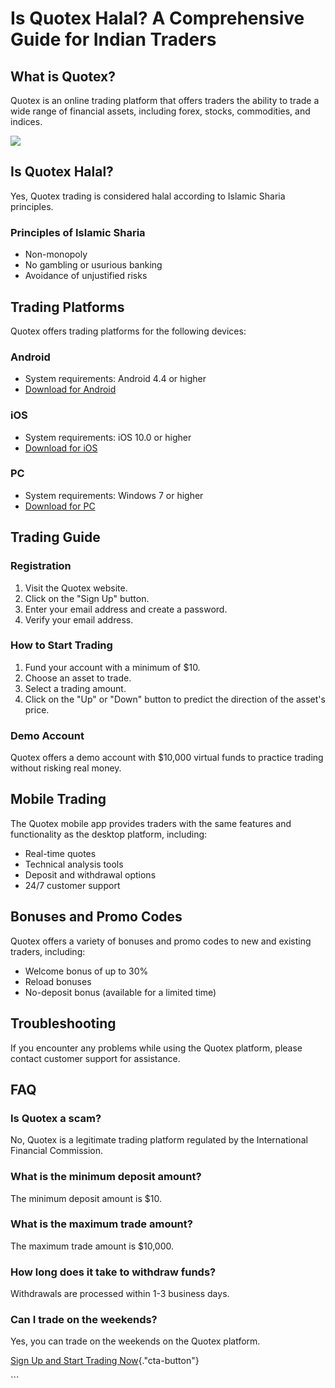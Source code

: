 # Is Quotex Halal? A Comprehensive Guide for Indian Traders

## What is Quotex?

Quotex is an online trading platform that offers traders the ability to
trade a wide range of financial assets, including forex, stocks,
commodities, and indices.

[![](https://static.quotex.io/files/4_en/300_250.jpg)](https://traff.sbs/brokerqxlid)

## Is Quotex Halal?

Yes, Quotex trading is considered halal according to Islamic Sharia
principles.

### Principles of Islamic Sharia

-   Non-monopoly
-   No gambling or usurious banking
-   Avoidance of unjustified risks

## Trading Platforms

Quotex offers trading platforms for the following devices:

### Android

-   System requirements: Android 4.4 or higher
-   [Download for
    Android](\%22https://play.google.com/store/apps/details?id=com.quotex.mobile\%22)

### iOS

-   System requirements: iOS 10.0 or higher
-   [Download for
    iOS](\%22https://apps.apple.com/us/app/quotex-online-trading-platform/id1445345739\%22)

### PC

-   System requirements: Windows 7 or higher
-   [Download for PC](\%22https://quotex.com/en/platform/windows\%22)

## Trading Guide

### Registration

1.  Visit the Quotex website.
2.  Click on the "Sign Up" button.
3.  Enter your email address and create a password.
4.  Verify your email address.

### How to Start Trading

1.  Fund your account with a minimum of \$10.
2.  Choose an asset to trade.
3.  Select a trading amount.
4.  Click on the "Up" or "Down" button to predict the
    direction of the asset\'s price.

### Demo Account

Quotex offers a demo account with \$10,000 virtual funds to practice
trading without risking real money.

## Mobile Trading

The Quotex mobile app provides traders with the same features and
functionality as the desktop platform, including:

-   Real-time quotes
-   Technical analysis tools
-   Deposit and withdrawal options
-   24/7 customer support

## Bonuses and Promo Codes

Quotex offers a variety of bonuses and promo codes to new and existing
traders, including:

-   Welcome bonus of up to 30%
-   Reload bonuses
-   No-deposit bonus (available for a limited time)

## Troubleshooting

If you encounter any problems while using the Quotex platform, please
contact customer support for assistance.

## FAQ

### Is Quotex a scam?

No, Quotex is a legitimate trading platform regulated by the
International Financial Commission.

### What is the minimum deposit amount?

The minimum deposit amount is \$10.

### What is the maximum trade amount?

The maximum trade amount is \$10,000.

### How long does it take to withdraw funds?

Withdrawals are processed within 1-3 business days.

### Can I trade on the weekends?

Yes, you can trade on the weekends on the Quotex platform.

[Sign Up and Start Trading
Now](\%22https://broker-qx.pro/sign-up/?lid=1102511\%22){."cta-button"}

\`\`\`

